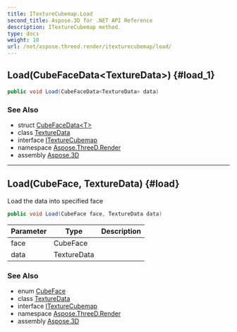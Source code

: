```yaml
---
title: ITextureCubemap.Load
second_title: Aspose.3D for .NET API Reference
description: ITextureCubemap method. 
type: docs
weight: 10
url: /net/aspose.threed.render/itexturecubemap/load/
---
```

## Load(CubeFaceData&lt;TextureData&gt;) {#load_1}

```csharp
public void Load(CubeFaceData<TextureData> data)
```

### See Also

* struct [CubeFaceData&lt;T&gt;](../../cubefacedata-1/)
* class [TextureData](../../texturedata/)
* interface [ITextureCubemap](../)
* namespace [Aspose.ThreeD.Render](../../itexturecubemap/)
* assembly [Aspose.3D](../../../)

---

## Load(CubeFace, TextureData) {#load}

Load the data into specified face

```csharp
public void Load(CubeFace face, TextureData data)
```

| Parameter | Type | Description |
| --- | --- | --- |
| face | CubeFace |  |
| data | TextureData |  |

### See Also

* enum [CubeFace](../../cubeface/)
* class [TextureData](../../texturedata/)
* interface [ITextureCubemap](../)
* namespace [Aspose.ThreeD.Render](../../itexturecubemap/)
* assembly [Aspose.3D](../../../)


